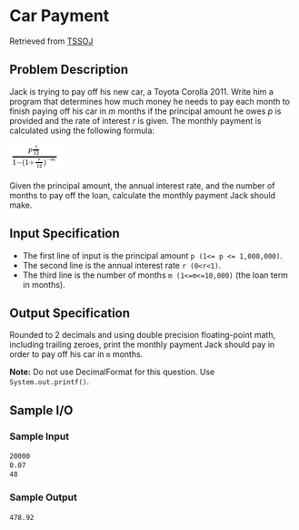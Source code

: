 # Car Payment
Retrieved from [TSSOJ](https://tssoj.ca/)

## Problem Description
Jack is trying to pay off his new car, a Toyota Corolla 2011. Write him a program that determines how much money he needs to pay each month to finish paying off his car in *m* months if the principal amount he owes *p* is provided and the rate of interest *r* is given. The monthly payment is calculated using the following formula:

![CarPayment formula](./pictures/CarPayment.png)


Given the principal amount, the annual interest rate, and the number of months to pay off the loan, calculate the monthly payment Jack should make.

## Input Specification
- The first line of input is the principal amount `p (1<= p <= 1,000,000)`.
- The second line is the annual interest rate `r (0<r<1)`.
- The third line is the number of months `m (1<=m<=10,000)` (the loan term in months).

## Output Specification
Rounded to 2 decimals and using double precision floating-point math, including trailing zeroes, print the monthly payment Jack should pay in order to pay off his car in `m` months.

**Note:** Do not use DecimalFormat for this question. Use `System.out.printf()`.

## Sample I/O

### Sample Input
```
20000
0.07
48
```
### Sample Output
`478.92`